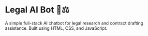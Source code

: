 # Legal AI Bot 🤖⚖️

A simple full-stack AI chatbot for legal research and contract drafting assistance. Built using HTML, CSS, and JavaScript.
